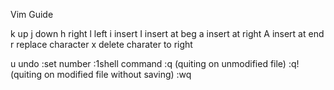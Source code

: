 Vim Guide

k up
j down
h right l left 
i insert 
I insert at beg
a insert at right
A insert at end
r replace character
x delete charater to right


u undo
:set number 
:1shell command
:q (quiting on unmodified file)
:q! (quiting on modified file without saving)
:wq

